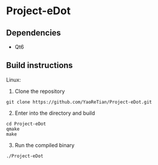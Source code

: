 # Project-eDot

## Dependencies
- Qt6

## Build instructions
Linux:
1. Clone the repository
```
git clone https://github.com/YaoReTian/Project-eDot.git
```
2. Enter into the directory and build
```
cd Project-eDot
qmake
make
```
3. Run the compiled binary
```
./Project-eDot
```

